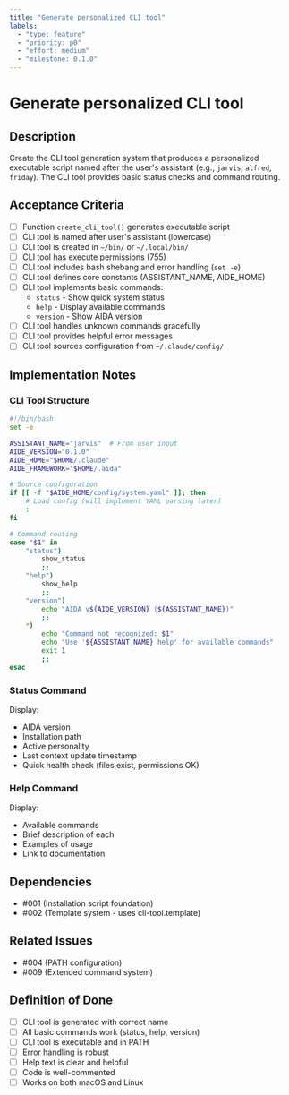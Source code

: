 ```yaml
---
title: "Generate personalized CLI tool"
labels:
  - "type: feature"
  - "priority: p0"
  - "effort: medium"
  - "milestone: 0.1.0"
---
```


# Generate personalized CLI tool

## Description

Create the CLI tool generation system that produces a personalized executable script named after the user's assistant (e.g., `jarvis`, `alfred`, `friday`). The CLI tool provides basic status checks and command routing.

## Acceptance Criteria

- [ ] Function `create_cli_tool()` generates executable script
- [ ] CLI tool is named after user's assistant (lowercase)
- [ ] CLI tool is created in `~/bin/` or `~/.local/bin/`
- [ ] CLI tool has execute permissions (755)
- [ ] CLI tool includes bash shebang and error handling (`set -e`)
- [ ] CLI tool defines core constants (ASSISTANT_NAME, AIDE_HOME)
- [ ] CLI tool implements basic commands:
  - `status` - Show quick system status
  - `help` - Display available commands
  - `version` - Show AIDA version
- [ ] CLI tool handles unknown commands gracefully
- [ ] CLI tool provides helpful error messages
- [ ] CLI tool sources configuration from `~/.claude/config/`

## Implementation Notes

### CLI Tool Structure

```bash
#!/bin/bash
set -e

ASSISTANT_NAME="jarvis"  # From user input
AIDE_VERSION="0.1.0"
AIDE_HOME="$HOME/.claude"
AIDE_FRAMEWORK="$HOME/.aida"

# Source configuration
if [[ -f "$AIDE_HOME/config/system.yaml" ]]; then
    # Load config (will implement YAML parsing later)
    :
fi

# Command routing
case "$1" in
    "status")
        show_status
        ;;
    "help")
        show_help
        ;;
    "version")
        echo "AIDA v${AIDE_VERSION} (${ASSISTANT_NAME})"
        ;;
    *)
        echo "Command not recognized: $1"
        echo "Use '${ASSISTANT_NAME} help' for available commands"
        exit 1
        ;;
esac
```

### Status Command

Display:

- AIDA version
- Installation path
- Active personality
- Last context update timestamp
- Quick health check (files exist, permissions OK)

### Help Command

Display:

- Available commands
- Brief description of each
- Examples of usage
- Link to documentation

## Dependencies

- #001 (Installation script foundation)
- #002 (Template system - uses cli-tool.template)

## Related Issues

- #004 (PATH configuration)
- #009 (Extended command system)

## Definition of Done

- [ ] CLI tool is generated with correct name
- [ ] All basic commands work (status, help, version)
- [ ] CLI tool is executable and in PATH
- [ ] Error handling is robust
- [ ] Help text is clear and helpful
- [ ] Code is well-commented
- [ ] Works on both macOS and Linux
